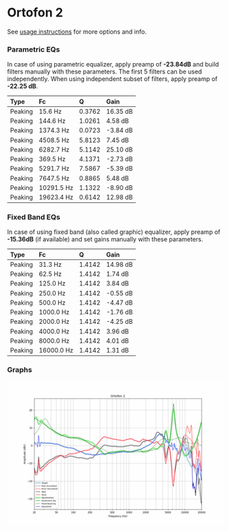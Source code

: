 # Ortofon 2
See [usage instructions](https://github.com/jaakkopasanen/AutoEq#usage) for more options and info.

### Parametric EQs
In case of using parametric equalizer, apply preamp of **-23.84dB** and build filters manually
with these parameters. The first 5 filters can be used independently.
When using independent subset of filters, apply preamp of **-22.25 dB**.

| Type    | Fc         |      Q | Gain     |
|:--------|:-----------|:-------|:---------|
| Peaking | 15.6 Hz    | 0.3762 | 16.35 dB |
| Peaking | 144.6 Hz   | 1.0261 | 4.58 dB  |
| Peaking | 1374.3 Hz  | 0.0723 | -3.84 dB |
| Peaking | 4508.5 Hz  | 5.8123 | 7.45 dB  |
| Peaking | 6282.7 Hz  | 5.1142 | 25.10 dB |
| Peaking | 369.5 Hz   | 4.1371 | -2.73 dB |
| Peaking | 5291.7 Hz  | 7.5867 | -5.39 dB |
| Peaking | 7647.5 Hz  | 0.8865 | 5.48 dB  |
| Peaking | 10291.5 Hz | 1.1322 | -8.90 dB |
| Peaking | 19623.4 Hz | 0.6142 | 12.98 dB |

### Fixed Band EQs
In case of using fixed band (also called graphic) equalizer, apply preamp of **-15.36dB**
(if available) and set gains manually with these parameters.

| Type    | Fc         |      Q | Gain     |
|:--------|:-----------|:-------|:---------|
| Peaking | 31.3 Hz    | 1.4142 | 14.98 dB |
| Peaking | 62.5 Hz    | 1.4142 | 1.74 dB  |
| Peaking | 125.0 Hz   | 1.4142 | 3.84 dB  |
| Peaking | 250.0 Hz   | 1.4142 | -0.55 dB |
| Peaking | 500.0 Hz   | 1.4142 | -4.47 dB |
| Peaking | 1000.0 Hz  | 1.4142 | -1.76 dB |
| Peaking | 2000.0 Hz  | 1.4142 | -4.25 dB |
| Peaking | 4000.0 Hz  | 1.4142 | 3.96 dB  |
| Peaking | 8000.0 Hz  | 1.4142 | 4.01 dB  |
| Peaking | 16000.0 Hz | 1.4142 | 1.31 dB  |

### Graphs
![](./Ortofon%202.png)